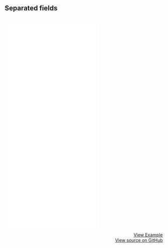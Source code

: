 ## Separated fields
<br>
<iframe style="margin-bottom: 8px;height:660px;" border="0" frameborder="0" height="660" scrolling="no" src="/framepay-docs/examples/example4.html"></iframe>
<a target="_blank" href="/framepay-docs/examples/example4.html" style="display: block; text-align: right;">View Example</a>
<a href="https://github.com/Rebilly/framepay-docs/blob/master/docs/.vuepress/public/examples/example4.html" style="margin-bottom: 60px; display: block; text-align: right;">View source on GitHub</a>
